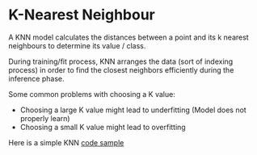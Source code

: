 # K-Nearest Neighbour

A KNN model calculates the distances between a point and its k nearest neighbours to determine its value / class.

During training/fit process, KNN arranges the data (sort of indexing process) in order to find the closest neighbors efficiently during the inference phase.

Some common problems with choosing a K value:
* Choosing a large K value might lead to underfitting (Model does not properly learn)
* Choosing a small K value might lead to overfitting


Here is a simple KNN [code sample](KNN.py)